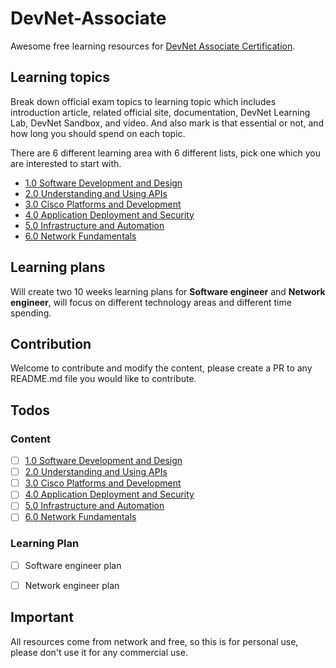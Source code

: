 # DevNet-Associate
Awesome free learning resources for [DevNet Associate Certification](https://developer.cisco.com/certification/exam-topic-associate/).

## Learning topics
Break down official exam topics to learning topic which includes introduction article, related official site, documentation, DevNet Learning Lab, DevNet Sandbox, and video. And also mark is that essential or not, and how long you should spend on each topic.

There are 6 different learning area with 6 different lists, pick one which you are interested to start with.

- [1.0 Software Development and Design](/1.0%20Software%20Development%20and%20Design/README.md)
- [2.0 Understanding and Using APIs](/2.0%20Understanding%20and%20Using%20APIs/README.md)
- [3.0 Cisco Platforms and Development](/3.0%20Cisco%20Platforms%20and%20Development/README.md)
- [4.0 Application Deployment and Security](/4.0%20Application%20Deployment%20and%20Security/README.md)
- [5.0 Infrastructure and Automation](r/5.0%20Infrastructure%20and%20Automation/README.md)
- [6.0 Network Fundamentals](/6.0%20Network%20Fundamentals/README.md)

## Learning plans
Will create two 10 weeks learning plans for **Software engineer** and **Network engineer**, will focus on different technology areas and different time spending. 

## Contribution
Welcome to contribute and modify the content, please create a PR to any README.md file you would like to contribute.


## Todos

### Content
- [ ] [1.0 Software Development and Design](/1.0%20Software%20Development%20and%20Design/README.md)
- [ ] [2.0 Understanding and Using APIs](/2.0%20Understanding%20and%20Using%20APIs/README.md)
- [ ] [3.0 Cisco Platforms and Development](/3.0%20Cisco%20Platforms%20and%20Development/README.md)
- [ ] [4.0 Application Deployment and Security](/4.0%20Application%20Deployment%20and%20Security/README.md)
- [ ] [5.0 Infrastructure and Automation](r/5.0%20Infrastructure%20and%20Automation/README.md)
- [ ] [6.0 Network Fundamentals](/6.0%20Network%20Fundamentals/README.md)

### Learning Plan
- [ ] Software engineer plan
- [ ] Network engineer plan


## Important
All resources come from network and free, so this is for personal use, please don't use it for any commercial use.
